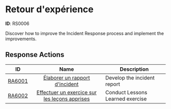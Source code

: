 # Retour d'expérience 

**ID**: RS0006

Discover how to improve the Incident Response process and implement the improvements.
## Response Actions

| ID    | Name     | Description |
|:-----:|:--------:|-------------|
| [RA6001](../Response_Actions/RA_6001_develop_incident_report.md) | [Élaborer un rapport d'incident](../Response_Actions/RA_6001_develop_incident_report.md) | Develop the incident report |
| [RA6002](../Response_Actions/RA_6002_conduct_lessons_learned_exercise.md) | [Effectuer un exercice sur les leçons apprises](../Response_Actions/RA_6002_conduct_lessons_learned_exercise.md) | Conduct Lessons Learned exercise |